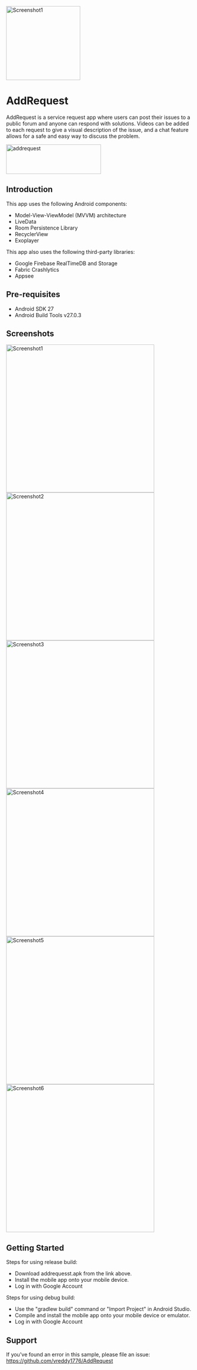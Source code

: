 <img src="https://www.dropbox.com/s/cf7t1te16o7x4u2/Banner.jpg?raw=1" height="200" alt="Screenshot1"/>


AddRequest
===================================

AddRequest is a service request app where users can post their issues to a public forum and anyone can respond with solutions.  Videos can be added to each request to give a visual description of the issue, and a chat feature allows for a safe and easy way to discuss the problem.

<a href="https://www.dropbox.com/s/bucc2ve7tyzeqwc/addrequest.apk?raw=1">
  <img src="https://www.dropbox.com/s/pep0jk2x5h5i18y/google-play-store.jpg?raw=1" alt="addrequest" width="256" height="80"">
</a>


Introduction
------------

This app uses the following Android components:
* Model-View-ViewModel (MVVM) architecture
* LiveData
* Room Persistence Library
* RecyclerView
* Exoplayer

This app also uses the following third-party libraries:
* Google Firebase RealTimeDB and Storage
* Fabric Crashlytics
* Appsee


Pre-requisites
--------------

- Android SDK 27
- Android Build Tools v27.0.3


Screenshots
-------------

<img src="https://www.dropbox.com/s/726ja8wtuc009bz/Screenshot_20180731-133656_AddRequest.jpg?raw=1" height="400" alt="Screenshot1"/> <img src="https://www.dropbox.com/s/teiidudipbwse7x/Screenshot_20180731-133648_AddRequest.jpg?raw=1" height="400" alt="Screenshot2"/> <img src="https://www.dropbox.com/s/49488uz3cmcblb7/Screenshot_20180731-133618_AddRequest.jpg?raw=1" height="400" alt="Screenshot3"/> <img src="https://www.dropbox.com/s/d9nvunkp1jwuo1h/Screenshot_20180731-152309_AddRequest.jpg?raw=1" height="400" alt="Screenshot4"/> <img src="https://www.dropbox.com/s/ti3xcei0zsylf28/Screenshot_20180731-132639_AddRequest.jpg?raw=1" height="400" alt="Screenshot5"/> <img src="https://www.dropbox.com/s/jvniakl4ijwvjk5/Screenshot_20180731-133856_AddRequest.jpg?raw=1" height="400" alt="Screenshot6"/>


Getting Started
---------------

Steps for using release build:
* Download addrequesst.apk from the link above.
* Install the mobile app onto your mobile device.
* Log in with Google Account

Steps for using debug build:
* Use the "gradlew build" command or "Import Project" in Android Studio.
* Compile and install the mobile app onto your mobile device or emulator.
* Log in with Google Account


Support
-------

If you've found an error in this sample, please file an issue:
https://github.com/vreddy1776/AddRequest
